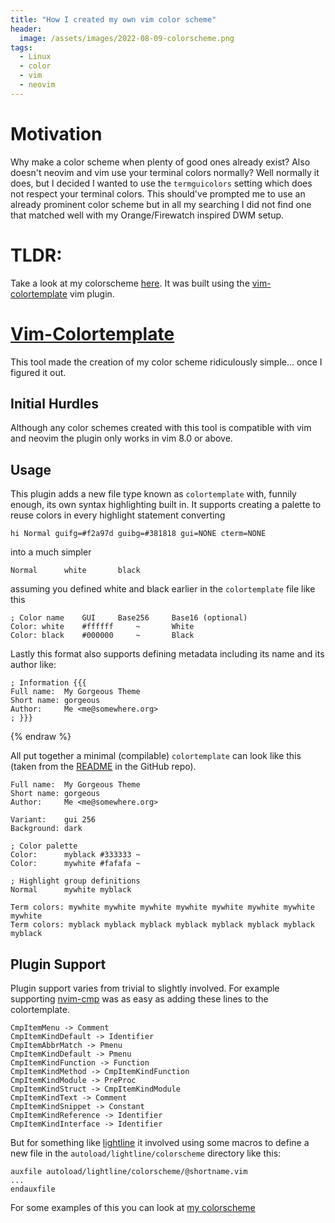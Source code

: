 ```yaml
---
title: "How I created my own vim color scheme"
header:
  image: /assets/images/2022-08-09-colorscheme.png
tags:
  - Linux
  - color
  - vim
  - neovim
---
```


# Motivation
Why make a color scheme when plenty of good ones already exist? Also doesn't
neovim and vim use your terminal colors normally? Well normally it does, but I
decided I wanted to use the `termguicolors` setting which does not respect your
terminal colors. This should've prompted me to use an already prominent color
scheme but in all my searching I did not find one that matched well with my
Orange/Firewatch inspired DWM setup.

# TLDR:
Take a look at my colorscheme [here](https://github.com/zoomiti/firewatch). It
was built using the [vim-colortemplate](#vim-colortemplate) vim plugin.

# [Vim-Colortemplate](https://github.com/lifepillar/vim-colortemplate)

This tool made the creation of my color scheme ridiculously simple... once I figured it out.

## Initial Hurdles
Although any color schemes created with this tool is compatible with vim and
neovim the plugin only works in vim 8.0 or above.

## Usage
This plugin adds a new file type known as `colortemplate` with, funnily enough,
its own syntax highlighting built in. It supports creating a palette to reuse
colors in every highlight statement converting
```vim
hi Normal guifg=#f2a97d guibg=#381818 gui=NONE cterm=NONE
```
into a much simpler
```
Normal		white		black
```
assuming you defined white and black earlier in the `colortemplate` file like this
```
; Color name	GUI		Base256		Base16 (optional)
Color: white	#ffffff		~		White
Color: black	#000000		~		Black
```

Lastly this format also supports defining metadata including its name and its author 
like:

```{% raw %}
; Information {{{
Full name:  My Gorgeous Theme
Short name: gorgeous
Author:     Me <me@somewhere.org>
; }}}
```
{% endraw %}

All put together a minimal (compilable) `colortemplate` can look like this (taken from the [README](https://github.com/lifepillar/vim-colortemplate#readme) in the GitHub repo).
```
Full name:  My Gorgeous Theme
Short name: gorgeous
Author:     Me <me@somewhere.org>

Variant:    gui 256
Background: dark

; Color palette
Color:      myblack #333333 ~
Color:      mywhite #fafafa ~

; Highlight group definitions
Normal      mywhite myblack

Term colors: mywhite mywhite mywhite mywhite mywhite mywhite mywhite mywhite
Term colors: myblack myblack myblack myblack myblack myblack myblack myblack

```

## Plugin Support
Plugin support varies from trivial to slightly involved. For example supporting
[nvim-cmp](https://github.com/hrsh7th/nvim-cmp) was as easy as adding these
lines to the colortemplate.

```vim
CmpItemMenu -> Comment
CmpItemKindDefault -> Identifier
CmpItemAbbrMatch -> Pmenu
CmpItemKindDefault -> Pmenu
CmpItemKindFunction -> Function
CmpItemKindMethod -> CmpItemKindFunction
CmpItemKindModule -> PreProc
CmpItemKindStruct -> CmpItemKindModule
CmpItemKindText -> Comment
CmpItemKindSnippet -> Constant
CmpItemKindReference -> Identifier
CmpItemKindInterface -> Identifier
```

But for something like [lightline](https://github.com/itchyny/lightline.vim) it involved using some macros to define a new file in the `autoload/lightline/colorscheme` directory like this:

```vim
auxfile autoload/lightline/colorscheme/@shortname.vim
...
endauxfile
```

For some examples of this you can look at [my colorscheme](https://github.com/zoomiti/firewatch/blob/main/templates/_lightline)

